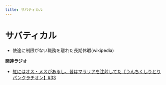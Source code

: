 ```yaml
---
title: サバティカル
---
```


# サバティカル


-   使途に制限がない職務を離れた長期休暇(wikipedia)

**関連ラジオ**

-   [虹にはオス・メスがあるし、昔はマラリアを注射してた【うんちくしりとりパンクラチオン】#33](https://www.youtube.com/watch?v=bDVpBNIXXh4)

